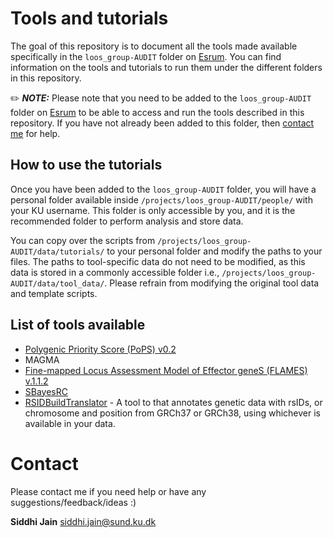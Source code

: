 # Tools and tutorials

The goal of this repository is to document all the tools made available specifically in the `loos_group-AUDIT` folder on [Esrum](https://cbmr-data.github.io/esrum/). You can find information on the tools and tutorials to run them under the different folders in this repository.

✏️ **_NOTE:_** Please note that you need to be added to the `loos_group-AUDIT` folder on [Esrum](https://cbmr-data.github.io/esrum/) to be able to access and run the tools described in this repository. If you have not already been added to this folder, then [contact me](#contact) for help. 

## How to use the tutorials

Once you have been added to the `loos_group-AUDIT` folder, you will have a personal folder available inside `/projects/loos_group-AUDIT/people/` with your KU username. This folder is only accessible by you, and it is the recommended folder to perform analysis and store data.

You can copy over the scripts from `/projects/loos_group-AUDIT/data/tutorials/` to your personal folder and modify the paths to your files. The paths to tool-specific data do not need to be modified, as this data is stored in a commonly accessible folder i.e., `/projects/loos_group-AUDIT/data/tool_data/`. Please refrain from modifying the original tool data and template scripts.

## List of tools available
- [Polygenic Priority Score (PoPS) v0.2](PoPS/README.md)
- MAGMA
- [Fine-mapped Locus Assessment Model of Effector geneS (FLAMES) v.1.1.2](FLAMES/README.md)
- [SBayesRC](SBayesRC/README.md)
- [RSIDBuildTranslator](RSIDBuildTranslator/README.md) - A tool to that annotates genetic data with rsIDs, or chromosome and position from GRCh37 or GRCh38, using whichever is available in your data.


# Contact
Please contact me if you need help or have any suggestions/feedback/ideas :)

**Siddhi Jain**
siddhi.jain@sund.ku.dk